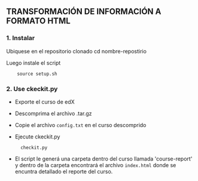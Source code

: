 ## TRANSFORMACIÓN DE INFORMACIÓN A FORMATO HTML

### 1. Instalar
Ubiquese en el repositorio clonado
		cd nombre-repostirio

Luego instale el script 
	
		source setup.sh

### 2. Use ckeckit.py
* Exporte el curso de edX
* Descomprima el archivo .tar.gz 
* Copie el archivo ``config.txt`` en el curso descomprido
* Ejecute ckeckit.py

		checkit.py
	
* El script le generá una carpeta dentro del curso llamada 'course-report' y dentro de la carpeta encontrará el archivo ``index.html`` donde se encuntra detallado el reporte del curso.

